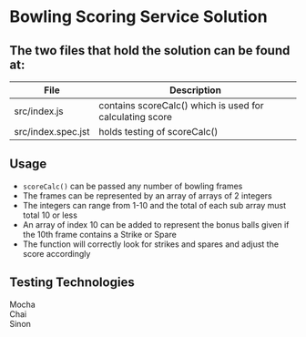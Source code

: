 # Bowling Scoring Service Solution

## The two files that hold the solution can be found at:
| File           | Description                                              |
|----------------|----------------------------------------------------------|
| src/index.js       | contains scoreCalc() which is used for calculating score |
| src/index.spec.jst | holds testing of scoreCalc()                             |

## Usage
- `scoreCalc()` can be passed any number of bowling frames 
- The frames can be represented by an array of arrays of 2 integers 
- The integers can range from 1-10 and the total of each sub array must total 10 or less
- An array of index 10 can be added to represent the bonus balls given if the 10th frame contains a Strike or Spare
- The function will correctly look for strikes and spares and adjust the score accordingly

## Testing Technologies
Mocha <br>
Chai <br>
Sinon <br>

